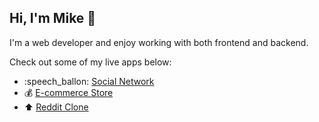 ## Hi, I'm Mike :wave:
I'm a web developer and enjoy working with both frontend and backend.

Check out some of my live apps below:
* :speech_ballon: [Social Network](https://odinbook-production-a5e1.up.railway.app/)
* :moneybag: [E-commerce Store](https://react-typescript-store.onrender.com/)
* :arrow_up: [Reddit Clone](https://rclone-523cd.web.app/)